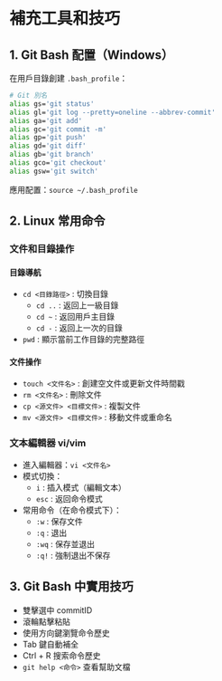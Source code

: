 # 補充工具和技巧

## 1. Git Bash 配置（Windows）

在用戶目錄創建 `.bash_profile`：

```bash
# Git 別名
alias gs='git status'
alias gl='git log --pretty=oneline --abbrev-commit'
alias ga='git add'
alias gc='git commit -m'
alias gp='git push'
alias gd='git diff'
alias gb='git branch'
alias gco='git checkout'
alias gsw='git switch'
```

應用配置：`source ~/.bash_profile`

## 2. Linux 常用命令

### 文件和目錄操作

#### 目錄導航

- `cd <目錄路徑>` : 切換目錄
  - `cd ..` : 返回上一級目錄
  - `cd ~` : 返回用戶主目錄
  - `cd -` : 返回上一次的目錄
- `pwd` : 顯示當前工作目錄的完整路徑

#### 文件操作

- `touch <文件名>` : 創建空文件或更新文件時間戳
- `rm <文件名>` : 刪除文件
- `cp <源文件> <目標文件>` : 複製文件
- `mv <源文件> <目標文件>` : 移動文件或重命名

### 文本編輯器 vi/vim

- 進入編輯器：`vi <文件名>`
- 模式切換：
  - `i` : 插入模式（編輯文本）
  - `esc` : 返回命令模式
- 常用命令（在命令模式下）：
  - `:w` : 保存文件
  - `:q` : 退出
  - `:wq` : 保存並退出
  - `:q!` : 強制退出不保存

## 3. Git Bash 中實用技巧

- 雙擊選中 commitID
- 滾輪點擊粘貼
- 使用方向鍵瀏覽命令歷史
- Tab 鍵自動補全
- Ctrl + R 搜索命令歷史
- `git help <命令>` 查看幫助文檔
